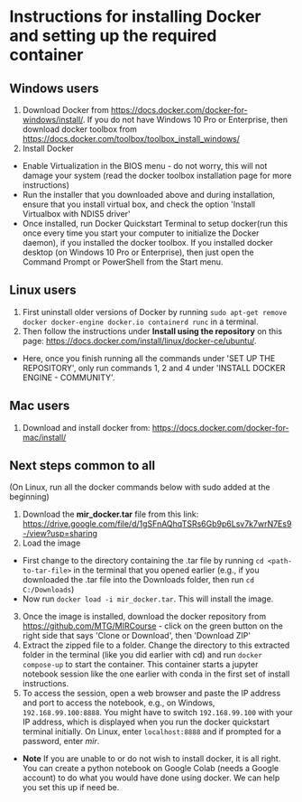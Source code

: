 # Instructions for installing Docker and setting up the required container

## Windows users
  1. Download Docker from <a href="https://docs.docker.com/docker-for-windows/install/">https://docs.docker.com/docker-for-windows/install/</a>. If you do not have Windows 10 Pro or Enterprise, then download docker toolbox from <a href="https://docs.docker.com/toolbox/toolbox_install_windows/">https://docs.docker.com/toolbox/toolbox_install_windows/</a>
  2. Install Docker
   - Enable Virtualization in the BIOS menu - do not worry, this will not damage your system (read the docker toolbox installation page for more instructions)
   - Run the installer that you downloaded above and during installation, ensure that you install virtual box, and check the option 'Install Virtualbox with NDIS5 driver'
   - Once installed, run Docker Quickstart Terminal to setup docker(run this once every time you start your computer to initialize the Docker daemon), if you installed the docker toolbox. If you installed docker desktop (on Windows 10 Pro or Enterprise), then just open the Command Prompt or PowerShell from the Start menu.

## Linux users
  1. First uninstall older versions of Docker by running ```sudo apt-get remove docker docker-engine docker.io containerd runc``` in a terminal.
  2. Then follow the instructions under **Install using the repository** on this page: <a href="https://docs.docker.com/install/linux/docker-ce/ubuntu/">https://docs.docker.com/install/linux/docker-ce/ubuntu/</a>.
   - Here, once you finish running all the commands under 'SET UP THE REPOSITORY', only run commands 1, 2 and 4 under 'INSTALL DOCKER ENGINE - COMMUNITY'.

## Mac users
  1. Download and install docker from: <a href="https://docs.docker.com/docker-for-mac/install">https://docs.docker.com/docker-for-mac/install/</a> 

## Next steps common to all
(On Linux, run all the docker commands below with sudo added at the beginning)
1. Download the **mir_docker.tar** file from this link: <a href="https://drive.google.com/file/d/1gSFnAQhqTSRs6Gb9p6Lsv7k7wrN7Es9-/view?usp=sharing">https://drive.google.com/file/d/1gSFnAQhqTSRs6Gb9p6Lsv7k7wrN7Es9-/view?usp=sharing</a>
2. Load the image
 - First change to the directory containing the .tar file by running ```cd <path-to-tar-file>``` in the terminal that you opened earlier (e.g., if you downloaded the .tar file into the Downloads folder, then run ```cd C:/Downloads```)
 - Now run ```docker load -i mir_docker.tar```. This will install the image.
3. Once the image is installed, download the docker repository from <a href="https://github.com/MTG/MIRCourse">https://github.com/MTG/MIRCourse</a> - click on the green button on the right side that says 'Clone or Download', then 'Download ZIP'
4. Extract the zipped file to a folder. Change the directory to this extracted folder in the terminal (like you did earlier with cd) and run ```docker compose-up``` to start the container. This container starts a jupyter notebook session like the one earlier with conda in the first set of install instructions.
5. To access the session, open a web browser and paste the IP address and port to access the notebook, e.g., on Windows, ```192.168.99.100:8888```. You might have to switch ```192.168.99.100``` with your IP address, which is displayed when you run the docker quickstart terminal initially. On Linux, enter ```localhost:8888``` and if prompted for a password, enter *mir*.


* **Note** If you are unable to or do not wish to install docker, it is all right. You can create a python notebook on Google Colab (needs a Google account) to do what you would have done using docker. We can help you set this up if need be.
